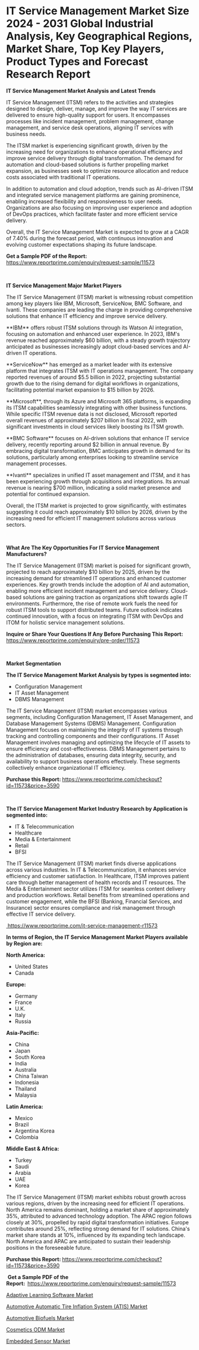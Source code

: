 <p><h1>IT Service Management Market Size 2024 - 2031 Global Industrial Analysis, Key Geographical Regions, Market Share, Top Key Players, Product Types and Forecast Research Report</h1></p><p><strong>IT Service Management Market Analysis and Latest Trends</strong></p>
<p><p>IT Service Management (ITSM) refers to the activities and strategies designed to design, deliver, manage, and improve the way IT services are delivered to ensure high-quality support for users. It encompasses processes like incident management, problem management, change management, and service desk operations, aligning IT services with business needs. </p><p>The ITSM market is experiencing significant growth, driven by the increasing need for organizations to enhance operational efficiency and improve service delivery through digital transformation. The demand for automation and cloud-based solutions is further propelling market expansion, as businesses seek to optimize resource allocation and reduce costs associated with traditional IT operations.</p><p>In addition to automation and cloud adoption, trends such as AI-driven ITSM and integrated service management platforms are gaining prominence, enabling increased flexibility and responsiveness to user needs. Organizations are also focusing on improving user experience and adoption of DevOps practices, which facilitate faster and more efficient service delivery. </p><p>Overall, the IT Service Management Market is expected to grow at a CAGR of 7.40% during the forecast period, with continuous innovation and evolving customer expectations shaping its future landscape.</p></p>
<p><strong>Get a Sample PDF of the Report:&nbsp;</strong> <a href="https://www.reportprime.com/enquiry/request-sample/11573">https://www.reportprime.com/enquiry/request-sample/11573</a></p>
<p>&nbsp;</p>
<p><strong>IT Service Management Major Market Players</strong></p>
<p><p>The IT Service Management (ITSM) market is witnessing robust competition among key players like IBM, Microsoft, ServiceNow, BMC Software, and Ivanti. These companies are leading the charge in providing comprehensive solutions that enhance IT efficiency and improve service delivery.</p><p>**IBM** offers robust ITSM solutions through its Watson AI integration, focusing on automation and enhanced user experience. In 2023, IBM's revenue reached approximately $60 billion, with a steady growth trajectory anticipated as businesses increasingly adopt cloud-based services and AI-driven IT operations.</p><p>**ServiceNow** has emerged as a market leader with its extensive platform that integrates ITSM with IT operations management. The company reported revenues of around $5.5 billion in 2022, projecting substantial growth due to the rising demand for digital workflows in organizations, facilitating potential market expansion to $15 billion by 2026.</p><p>**Microsoft**, through its Azure and Microsoft 365 platforms, is expanding its ITSM capabilities seamlessly integrating with other business functions. While specific ITSM revenue data is not disclosed, Microsoft reported overall revenues of approximately $207 billion in fiscal 2022, with significant investments in cloud services likely boosting its ITSM growth.</p><p>**BMC Software** focuses on AI-driven solutions that enhance IT service delivery, recently reporting around $2 billion in annual revenue. By embracing digital transformation, BMC anticipates growth in demand for its solutions, particularly among enterprises looking to streamline service management processes.</p><p>**Ivanti** specializes in unified IT asset management and ITSM, and it has been experiencing growth through acquisitions and integrations. Its annual revenue is nearing $700 million, indicating a solid market presence and potential for continued expansion.</p><p>Overall, the ITSM market is projected to grow significantly, with estimates suggesting it could reach approximately $10 billion by 2026, driven by the increasing need for efficient IT management solutions across various sectors.</p></p>
<p>&nbsp;</p>
<p><strong>What Are The Key Opportunities For IT Service Management Manufacturers?</strong></p>
<p><p>The IT Service Management (ITSM) market is poised for significant growth, projected to reach approximately $10 billion by 2025, driven by the increasing demand for streamlined IT operations and enhanced customer experiences. Key growth trends include the adoption of AI and automation, enabling more efficient incident management and service delivery. Cloud-based solutions are gaining traction as organizations shift towards agile IT environments. Furthermore, the rise of remote work fuels the need for robust ITSM tools to support distributed teams. Future outlook indicates continued innovation, with a focus on integrating ITSM with DevOps and ITOM for holistic service management solutions.</p></p>
<p><strong>Inquire or Share Your Questions If Any Before Purchasing This Report:</strong> <a href="https://www.reportprime.com/enquiry/pre-order/11573">https://www.reportprime.com/enquiry/pre-order/11573</a></p>
<p>&nbsp;</p>
<p><strong>Market Segmentation</strong></p>
<p><strong>The IT Service Management Market Analysis by types is segmented into:</strong></p>
<p><ul><li>Configuration Management</li><li>IT Asset Management</li><li>DBMS Management</li></ul></p>
<p><p>The IT Service Management (ITSM) market encompasses various segments, including Configuration Management, IT Asset Management, and Database Management Systems (DBMS) Management. Configuration Management focuses on maintaining the integrity of IT systems through tracking and controlling components and their configurations. IT Asset Management involves managing and optimizing the lifecycle of IT assets to ensure efficiency and cost-effectiveness. DBMS Management pertains to the administration of databases, ensuring data integrity, security, and availability to support business operations effectively. These segments collectively enhance organizational IT efficiency.</p></p>
<p><strong>Purchase this Report:&nbsp;</strong><a href="https://www.reportprime.com/checkout?id=11573&price=3590">https://www.reportprime.com/checkout?id=11573&price=3590</a></p>
<p>&nbsp;</p>
<p><strong>The IT Service Management Market Industry Research by Application is segmented into:</strong></p>
<p><ul><li>IT & Telecommunication</li><li>Healthcare</li><li>Media & Entertainment</li><li>Retail</li><li>BFSI</li></ul></p>
<p><p>The IT Service Management (ITSM) market finds diverse applications across various industries. In IT & Telecommunication, it enhances service efficiency and customer satisfaction. In Healthcare, ITSM improves patient care through better management of health records and IT resources. The Media & Entertainment sector utilizes ITSM for seamless content delivery and production workflows. Retail benefits from streamlined operations and customer engagement, while the BFSI (Banking, Financial Services, and Insurance) sector ensures compliance and risk management through effective IT service delivery.</p></p>
<p><a href="https://www.reportprime.com/it-service-management-r11573">&nbsp;https://www.reportprime.com/it-service-management-r11573</a></p>
<p><strong>In terms of Region, the IT Service Management Market Players available by Region are:</strong></p>
<p>
    <p> <strong> North America: </strong>
        <ul>
            <li>United States</li>
            <li>Canada</li>
        </ul>
        </p> 
    <p> <strong> Europe: </strong>
        <ul>
            <li>Germany</li>
            <li>France</li>
            <li>U.K.</li>
            <li>Italy</li>
            <li>Russia</li>
        </ul>
        </p> 
    <p> <strong> Asia-Pacific: </strong>
        <ul>
            <li>China</li>
            <li>Japan</li>
            <li>South Korea</li>
            <li>India</li>
            <li>Australia</li>
            <li>China Taiwan</li>
            <li>Indonesia</li>
            <li>Thailand</li>
            <li>Malaysia</li>
        </ul>
        </p> 
    <p> <strong> Latin America: </strong>
        <ul>
            <li>Mexico</li>
            <li>Brazil</li>
            <li>Argentina Korea</li>
            <li>Colombia</li>
        </ul>
        </p> 
    <p> <strong> Middle East & Africa: </strong>
        <ul>
            <li>Turkey</li>
            <li>Saudi</li>
            <li>Arabia</li>
            <li>UAE</li>
            <li>Korea</li>
        </ul>
    </p>
    </p>
<p><p>The IT Service Management (ITSM) market exhibits robust growth across various regions, driven by the increasing need for efficient IT operations. North America remains dominant, holding a market share of approximately 35%, attributed to advanced technology adoption. The APAC region follows closely at 30%, propelled by rapid digital transformation initiatives. Europe contributes around 25%, reflecting strong demand for IT solutions. China's market share stands at 10%, influenced by its expanding tech landscape. North America and APAC are anticipated to sustain their leadership positions in the foreseeable future.</p></p>
<p><strong>Purchase this Report: </strong><a href="https://www.reportprime.com/checkout?id=11573&price=3590">https://www.reportprime.com/checkout?id=11573&price=3590</a></p>
<p>&nbsp;<strong>Get a Sample PDF of the Report:&nbsp;&nbsp;</strong><a href="https://www.reportprime.com/enquiry/request-sample/11573">https://www.reportprime.com/enquiry/request-sample/11573</a></p>
<p><strong></strong></p>
<p><p><a href="https://github.com/HeatherFernandez476/Market-Research-Report-List-1/blob/main/adaptive-learning-software-market.md">Adaptive Learning Software Market</a></p><p><a href="https://issuu.com/reportprime-2/docs/automotive-automatic-tire-inflation_f5b574e2ab07dd">Automotive Automatic Tire Inflation System (ATIS) Market</a></p><p><a href="https://issuu.com/reportprime-2/docs/automotive-biofuels-market-size-203_d6b5aba3d11cf6">Automotive Biofuels Market</a></p><p><a href="https://github.com/Rekhakhatun65/Market-Research-Report-List-1/blob/main/cosmetics-odm-market.md">Cosmetics ODM Market</a></p><p><a href="https://www.linkedin.com/pulse/embedded-sensor-market-research-report-includes-analysis-size-wpaoc?trackingId=JYWY7k5zTh6wJqK7fhTWUg%3D%3D">Embedded Sensor Market</a></p></p>